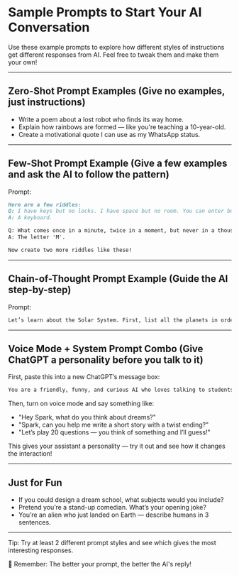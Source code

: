 # Sample Prompts to Start Your AI Conversation

Use these example prompts to explore how different styles of instructions get different responses from AI. Feel free to tweak them and make them your own!

---

## Zero-Shot Prompt Examples (Give no examples, just instructions)

- Write a poem about a lost robot who finds its way home.
- Explain how rainbows are formed — like you're teaching a 10-year-old.
- Create a motivational quote I can use as my WhatsApp status.

---

## Few-Shot Prompt Example (Give a few examples and ask the AI to follow the pattern)

Prompt:

```markdown
Here are a few riddles:
Q: I have keys but no locks. I have space but no room. You can enter but you can’t go outside. What am I?
A: A keyboard.

Q: What comes once in a minute, twice in a moment, but never in a thousand years?
A: The letter 'M'.

Now create two more riddles like these!
```

---

## Chain-of-Thought Prompt Example (Guide the AI step-by-step)

Prompt:

```markdown
Let’s learn about the Solar System. First, list all the planets in order from the sun. Then describe one fun fact about each planet. Finally, ask me a quiz question at the end.
```

---

## Voice Mode + System Prompt Combo (Give ChatGPT a personality before you talk to it)

First, paste this into a new ChatGPT’s message box:

```markdown
You are a friendly, funny, and curious AI who loves talking to students and helping them learn creatively. Always explain things clearly, ask questions back to keep the conversation going, and use a playful tone. Your name is Spark!
```

Then, turn on voice mode and say something like:

- "Hey Spark, what do you think about dreams?"
- "Spark, can you help me write a short story with a twist ending?"
- "Let’s play 20 questions — you think of something and I’ll guess!"

This gives your assistant a personality — try it out and see how it changes the interaction!

---

## Just for Fun

- If you could design a dream school, what subjects would you include?
- Pretend you’re a stand-up comedian. What’s your opening joke?
- You’re an alien who just landed on Earth — describe humans in 3 sentences.

---

Tip: Try at least 2 different prompt styles and see which gives the most interesting responses.

🧠 Remember: The better your prompt, the better the AI's reply!
